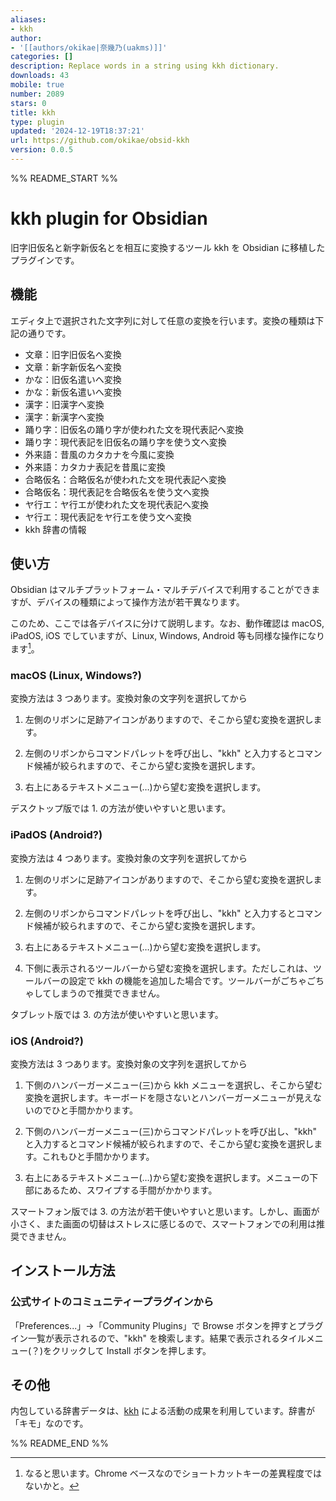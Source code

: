 ```yaml
---
aliases:
- kkh
author:
- '[[authors/okikae|奈幾乃(uakms)]]'
categories: []
description: Replace words in a string using kkh dictionary.
downloads: 43
mobile: true
number: 2089
stars: 0
title: kkh
type: plugin
updated: '2024-12-19T18:37:21'
url: https://github.com/okikae/obsid-kkh
version: 0.0.5
---
```


%% README_START %%

# kkh plugin for Obsidian

旧字旧仮名と新字新仮名とを相互に変換するツール kkh を Obsidian に移植したプラグインです。

## 機能

エディタ上で選択された文字列に対して任意の変換を行います。変換の種類は下記の通りです。

- 文章：旧字旧仮名へ変換
- 文章：新字新仮名へ変換
- かな：旧仮名遣いへ変換
- かな：新仮名遣いへ変換
- 漢字：旧漢字へ変換
- 漢字：新漢字へ変換
- 踊り字：旧仮名の踊り字が使われた文を現代表記へ変換
- 踊り字：現代表記を旧仮名の踊り字を使う文へ変換
- 外来語：昔風のカタカナを今風に変換
- 外来語：カタカナ表記を昔風に変換
- 合略仮名：合略仮名が使われた文を現代表記へ変換
- 合略仮名：現代表記を合略仮名を使う文へ変換
- ヤ行エ：ヤ行エが使われた文を現代表記へ変換
- ヤ行エ：現代表記をヤ行エを使う文へ変換
- kkh 辞書の情報

## 使い方

Obsidian はマルチプラットフォーム・マルチデバイスで利用することができますが、デバイスの種類によって操作方法が若干異なります。

このため、ここでは各デバイスに分けて説明します。なお、動作確認は macOS, iPadOS, iOS でしていますが、Linux, Windows, Android 等も同様な操作になります[^1]。

[^1]: なると思います。Chrome ベースなのでショートカットキーの差異程度ではないかと。

### macOS (Linux, Windows?)

変換方法は 3 つあります。変換対象の文字列を選択してから

1. 左側のリボンに足跡アイコンがありますので、そこから望む変換を選択します。

2. 左側のリボンからコマンドパレットを呼び出し、"kkh" と入力するとコマンド候補が絞られますので、そこから望む変換を選択します。

3. 右上にあるテキストメニュー(…)から望む変換を選択します。

デスクトップ版では 1. の方法が使いやすいと思います。

### iPadOS (Android?)

変換方法は 4 つあります。変換対象の文字列を選択してから

1. 左側のリボンに足跡アイコンがありますので、そこから望む変換を選択します。

2. 左側のリボンからコマンドパレットを呼び出し、"kkh" と入力するとコマンド候補が絞られますので、そこから望む変換を選択します。

3. 右上にあるテキストメニュー(…)から望む変換を選択します。

4. 下側に表示されるツールバーから望む変換を選択します。ただしこれは、ツールバーの設定で kkh の機能を追加した場合です。ツールバーがごちゃごちゃしてしまうので推奨できません。

タブレット版では 3. の方法が使いやすいと思います。

### iOS (Android?)

変換方法は 3 つあります。変換対象の文字列を選択してから

1. 下側のハンバーガーメニュー(三)から kkh メニューを選択し、そこから望む変換を選択します。キーボードを隠さないとハンバーガーメニューが見えないのでひと手間かかります。

2. 下側のハンバーガーメニュー(三)からコマンドパレットを呼び出し、"kkh" と入力するとコマンド候補が絞られますので、そこから望む変換を選択します。これもひと手間かかります。

3. 右上にあるテキストメニュー(…)から望む変換を選択します。メニューの下部にあるため、スワイプする手間がかかります。

スマートフォン版では 3. の方法が若干使いやすいと思います。しかし、画面が小さく、また画面の切替はストレスに感じるので、スマートフォンでの利用は推奨できません。

## インストール方法

### 公式サイトのコミュニティープラグインから

「Preferences...」->「Community Plugins」で Browse ボタンを押すとプラグイン一覧が表示されるので、"kkh" を検索します。結果で表示されるタイルメニュー(？)をクリックして Install ボタンを押します。

## その他

内包している辞書データは、[kkh](https://github.com/okikae/kkh) による活動の成果を利用しています。辞書が「キモ」なのです。


%% README_END %%